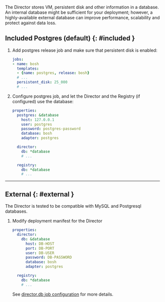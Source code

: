 The Director stores VM, persistent disk and other information in a database. An internal database might be sufficient for your deployment; however, a highly-available external database can improve performance, scalability and protect against data loss.

## Included Postgres (default) {: #included }

1. Add postgres release job and make sure that persistent disk is enabled:

    ```yaml
    jobs:
    - name: bosh
      templates:
      - {name: postgres, release: bosh}
      # ...
      persistent_disk: 25_000
      # ...
    ```

1. Configure postgres job, and let the Director and the Registry (if configured) use the database:

    ```yaml
    properties:
      postgres: &database
        host: 127.0.0.1
        user: postgres
        password: postgres-password
        database: bosh
        adapter: postgres

      director:
        db: *database
        # ...

      registry:
        db: *database
        # ...
    ```

---
## External {: #external }

The Director is tested to be compatible with MySQL and Postgresql databases.

1. Modify deployment manifest for the Director

    ```yaml
    properties:
      director:
        db: &database
          host: DB-HOST
          port: DB-PORT
          user: DB-USER
          password: DB-PASSWORD
          database: bosh
          adapter: postgres

      registry:
        db: *database
        # ...
    ```

    See [director.db job configuration](https://bosh.io/jobs/director?source=github.com/cloudfoundry/bosh#p=director.db) for more details.
